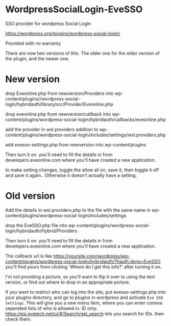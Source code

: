 WordpressSocialLogin-EveSSO
===========================

SSO provider for wordpress Social Login

https://wordpress.org/plugins/wordpress-social-login/

Provided with no warranty


There are now two versions of this. The older one for the older version of the plugin, and the newer one.

New version
===========
drop Eveonline.php  from newversion/Providers into wp-content/plugins//wordpress-social-login/hybridauth/library/src/Provider/Eveonline.php

drop eveonline.php from newversion/callback into wp-content/plugins/wordpress-social-login/hybridauth/callbacks/eveonline.php

add the provider in wsl.providers addition to wp-content/plugins/wordpress-social-login/includes/settings/wsl.providers.php

add evesso-settings.php from newversion into wp-content/plugins

Then turn it on. you'll need to fill the details in from developers.eveonline.com where you'll have created a new application.

to make setting changes, toggle the allow all on, save it, then toggle it off and save it again.. Otherwise it doesn't actually have a setting. 




Old version
===========

Add the details in wsl.providers.php to the file with the same name in wp-content/plugins/wordpress-social-login/includes/settings

drop the EveSSO.php file into wp-content/plugins/wordpress-social-login/hybridauth/Hybrid/Providers

Then turn it on. you'll need to fill the details in from developers.eveonline.com where you'll have created a new application.

The callback url is like https://yoursite.com/wordpress/wp-content/plugins/wordpress-social-login/hybridauth/?hauth.done=EveSSO 
you'll find yours from clicking 'Where do I get this info?' after turning it on.

I'm not providing a picture, so you'll want to flip it over to using the text version, or find out where to drop in an appropriate picture.


If you want to restrict who can log into the site, put evesso-settings.php into your plugins directory, and go to plugins in wordpress and activate `Eve SSO Settings`. This will give you a new menu item, where you can enter comma seperated lists of who is allowed in. ID only. https://esi.evetech.net/ui/#/Search/get_search lets you search for IDs. then check them.
